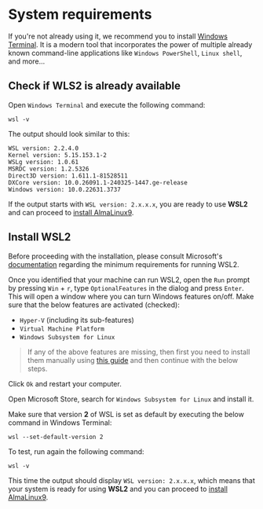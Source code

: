 # System requirements

If you're not already using it, we recommend you to install [Windows Terminal](https://apps.microsoft.com/detail/9n0dx20hk701?hl=en-US&gl=US).
It is a modern tool that incorporates the power of multiple already known command-line applications like `Windows PowerShell`, `Linux shell`, and more...

## Check if WLS2 is already available

Open `Windows Terminal` and execute the following command:

```shell
wsl -v
```

The output should look similar to this:

```text
WSL version: 2.2.4.0
Kernel version: 5.15.153.1-2
WSLg version: 1.0.61
MSRDC version: 1.2.5326
Direct3D version: 1.611.1-81528511
DXCore version: 10.0.26091.1-240325-1447.ge-release
Windows version: 10.0.22631.3737
```

If the output starts with `WSL version: 2.x.x.x`, you are ready to use **WSL2** and can proceed to [install AlmaLinux9](installation.md).

## Install WSL2

Before proceeding with the installation, please consult Microsoft's [documentation](https://learn.microsoft.com/en-us/windows/wsl/install#prerequisites) regarding the minimum requirements for running WSL2.

Once you identified that your machine can run WSL2, open the `Run` prompt by pressing `Win` + `r`, type `OptionalFeatures` in the dialog and press `Enter`.
This will open a window where you can turn Windows features on/off.
Make sure that the below features are activated (checked):

* `Hyper-V` (including its sub-features)
* `Virtual Machine Platform`
* `Windows Subsystem for Linux`

> If any of the above features are missing, then first you need to install them manually using [this guide](https://docs.microsoft.com/en-us/windows/wsl/install-manual) and then continue with the below steps.

Click `Ok` and restart your computer.

Open Microsoft Store, search for `Windows Subsystem for Linux` and install it.

Make sure that version **2** of WSL is set as default by executing the below command in Windows Terminal:

```shell
wsl --set-default-version 2
```

To test, run again the following command:

```shell
wsl -v
```

This time the output should display `WSL version: 2.x.x.x`, which means that your system is ready for using **WSL2** and you can proceed to [install AlmaLinux9](installation.md).
